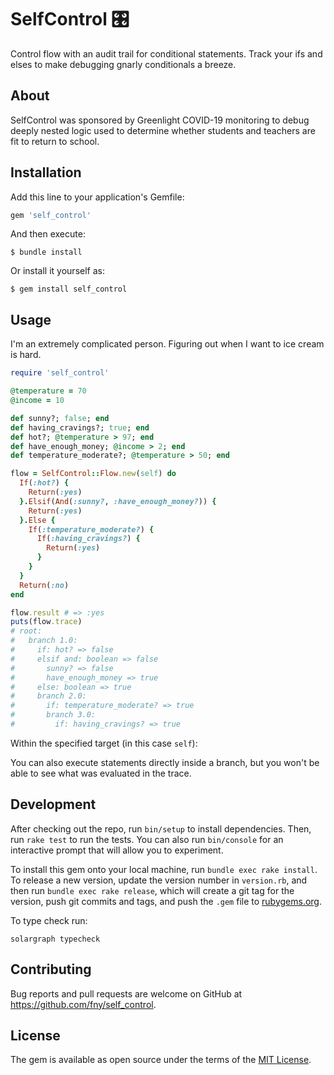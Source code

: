 # SelfControl 🎛

Control flow with an audit trail for conditional statements. Track your ifs and elses to make debugging gnarly conditionals a breeze.

## About

SelfControl was sponsored by Greenlight COVID-19 monitoring to
debug deeply nested logic used to determine whether students and teachers are fit to return to school.

## Installation

Add this line to your application's Gemfile:

```ruby
gem 'self_control'
```

And then execute:

    $ bundle install

Or install it yourself as:

    $ gem install self_control

## Usage

I'm an extremely complicated person. Figuring out when I want to ice cream is hard.

```ruby
require 'self_control'

@temperature = 70
@income = 10

def sunny?; false; end
def having_cravings?; true; end
def hot?; @temperature > 97; end
def have_enough_money; @income > 2; end
def temperature_moderate?; @temperature > 50; end

flow = SelfControl::Flow.new(self) do
  If(:hot?) {
    Return(:yes)
  }.Elsif(And(:sunny?, :have_enough_money?)) {
    Return(:yes)
  }.Else {
    If(:temperature_moderate?) {
      If(:having_cravings?) {
        Return(:yes)
      }
    }
  }
  Return(:no)
end

flow.result # => :yes
puts(flow.trace)
# root:
#   branch 1.0:
#     if: hot? => false
#     elsif and: boolean => false
#       sunny? => false
#       have_enough_money => true
#     else: boolean => true
#     branch 2.0:
#       if: temperature_moderate? => true
#       branch 3.0:
#         if: having_cravings? => true

```

Within the specified target (in this case `self`):

You can also execute statements directly inside a branch, but you won't be able to see what was evaluated in the trace.

## Development

After checking out the repo, run `bin/setup` to install dependencies. Then, run `rake test` to run the tests. You can also run `bin/console` for an interactive prompt that will allow you to experiment.

To install this gem onto your local machine, run `bundle exec rake install`. To release a new version, update the version number in `version.rb`, and then run `bundle exec rake release`, which will create a git tag for the version, push git commits and tags, and push the `.gem` file to [rubygems.org](https://rubygems.org).

To type check run:

```
solargraph typecheck
```

## Contributing

Bug reports and pull requests are welcome on GitHub at https://github.com/fny/self_control.

## License

The gem is available as open source under the terms of the [MIT License](https://opensource.org/licenses/MIT).
